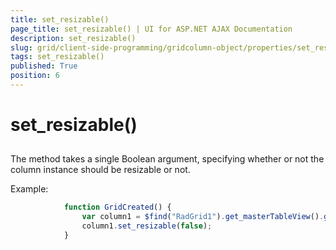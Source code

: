 ```yaml
---
title: set_resizable()
page_title: set_resizable() | UI for ASP.NET AJAX Documentation
description: set_resizable()
slug: grid/client-side-programming/gridcolumn-object/properties/set_resizable()
tags: set_resizable()
published: True
position: 6
---
```


# set_resizable()



## 

The method takes a single Boolean argument, specifying whether or not the column instance should be resizable or not.

Example:

````JavaScript
	        function GridCreated() {
	            var column1 = $find("RadGrid1").get_masterTableView().get_columns()[0];
	            column1.set_resizable(false);
	        }
````


